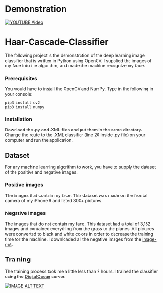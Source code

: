# Demonstration
[![YOUTUBE Video](http://img.youtube.com/vi/-lNZPx-Hu2g/0.jpg)](https://www.youtube.com/watch?v=-lNZPx-Hu2g "Video Title")
# Haar-Cascade-Classifier
The following project is the demonstration of the deep learning image classifier that is written in Python using OpenCV. 
I supplied the images of my face into the algorithm, and made the machine recognize my face.


### Prerequisites
You would have to install the OpenCV and NumPy. Type in the following in your console:
```
pip3 install cv2
pip3 install numpy
```
### Installation
Download the .py and .XML files and put them in the same directory. Change the route to the .XML classifier (line 20 inside .py file) on your computer and run the application.
## Dataset
For any machine learning algorithm to work, you have to supply the dataset of the positive and negative images. 
### Positive images 
The images that contain my face. This dataset was made on the frontal camera of my iPhone 6 and listed 300+ pictures.
### Negative images 
The images that do not contain my face. 
This dataset had a total of 3,182 images and contained everything from the grass to the planes. 
All pictures were converted to black and white colors in order to decrease the training time for the machine. 
I downloaded all the negative images from the [image-net](http://www.image-net.org/).
## Training
The training process took me a little less than 2 hours. I trained the classifier using the [DigitalOcean](https://www.digitalocean.com/) server.

[![IMAGE ALT TEXT](http://img.youtube.com/vi/-lNZPx-Hu2g/0.jpg)](https://www.youtube.com/watch?v=-lNZPx-Hu2g "Video Title")
